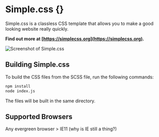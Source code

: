 # Simple.css {}

Simple.css is a classless CSS template that allows you to make a good looking website really quickly.

**Find out more at [https://simplecss.org](https://simplecss.org).**

![Screenshot of Simple.css](screenshot.png)

## Building Simple.css

To build the CSS files from the SCSS file, run the following commands:

```bash
npm install
node index.js
```

The files will be built in the same directory.

## Supported Browsers

Any evergreen browser > IE11 (why is IE still a thing?)
